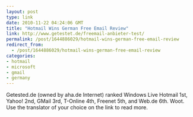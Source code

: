```yaml
---
layout: post
type: link
date: 2010-11-22 04:24:06 GMT
title: "Hotmail Wins German Free Email Review"
link: http://www.getestet.de/freemail-anbieter-test/
permalink: /post/1644886029/hotmail-wins-german-free-email-review
redirect_from: 
  - /post/1644886029/hotmail-wins-german-free-email-review
categories:
- hotmail
- microsoft
- gmail
- germany
---
```

Getested.de (owned by aha.de Internet) ranked Windows Live Hotmail 1st, Yahoo! 2nd, GMail 3rd, T-Online 4th, Freenet 5th, and Web.de 6th. Woot. Use the translator of your choice on the link to read more.